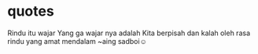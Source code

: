 # quotes
Rindu itu wajar Yang ga wajar nya adalah Kita berpisah dan kalah oleh rasa rindu yang amat mendalam  ~aing sadboi☺️
